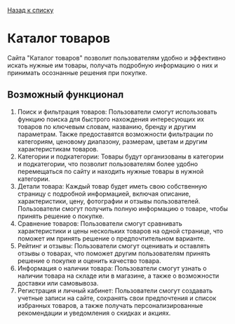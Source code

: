 [Назад к списку](/README.md)

# Каталог товаров

Сайта "Каталог товаров" позволит пользователям удобно и эффективно искать нужные им товары, получать подробную информацию о них и принимать осознанные решения при покупке.

## Возможный функционал

1. Поиск и фильтрация товаров: Пользователи смогут использовать функцию поиска для быстрого нахождения интересующих их товаров по ключевым словам, названию, бренду и другим параметрам. Также предоставятся возможности фильтрации по категориям, ценовому диапазону, размерам, цветам и другим характеристикам товаров.
2. Категории и подкатегории: Товары будут организованы в категории и подкатегории, что позволит пользователям более удобно перемещаться по сайту и находить нужные товары в нужной категории.
3. Детали товара: Каждый товар будет иметь свою собственную страницу с подробной информацией, включая описание, характеристики, цену, фотографии и отзывы пользователей. Пользователи смогут получить полную информацию о товаре, чтобы принять решение о покупке.
4. Сравнение товаров: Пользователи смогут сравнивать характеристики и цены нескольких товаров на одной странице, что поможет им принять решение о предпочтительном варианте.
5. Рейтинг и отзывы: Пользователи смогут оценивать и оставлять отзывы о товарах, что поможет другим пользователям принять решение о покупке и оценить качество товара.
6. Информация о наличии товара: Пользователи смогут узнать о наличии товара на складе или в магазине, а также о возможности доставки или самовывоза.
7. Регистрация и личный кабинет: Пользователи смогут создавать учетные записи на сайте, сохранять свои предпочтения и список избранных товаров, а также получать персонализированные рекомендации и уведомления о скидках и акциях.
